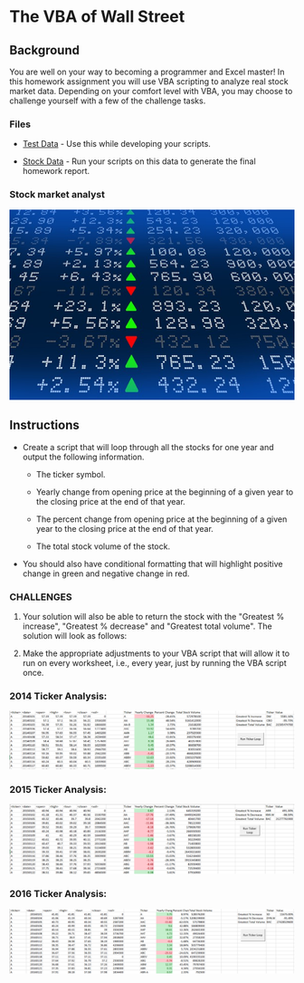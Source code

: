 # The VBA of Wall Street

## Background

You are well on your way to becoming a programmer and Excel master! In this homework assignment you will use VBA scripting to analyze real stock market data. Depending on your comfort level with VBA, you may choose to challenge yourself with a few of the challenge tasks.

### Files

* [Test Data](Resources/alphabetical_testing.xlsx) - Use this while developing your scripts.

* [Stock Data](Resources/Multiple_year_stock_data.xlsx) - Run your scripts on this data to generate the final homework report.

### Stock market analyst

![stock Market](Images/stockmarket.jpg)

## Instructions

* Create a script that will loop through all the stocks for one year and output the following information.

  * The ticker symbol.

  * Yearly change from opening price at the beginning of a given year to the closing price at the end of that year.

  * The percent change from opening price at the beginning of a given year to the closing price at the end of that year.

  * The total stock volume of the stock.

* You should also have conditional formatting that will highlight positive change in green and negative change in red.

### CHALLENGES

1. Your solution will also be able to return the stock with the "Greatest % increase", "Greatest % decrease" and "Greatest total volume". The solution will look as follows:

2. Make the appropriate adjustments to your VBA script that will allow it to run on every worksheet, i.e., every year, just by running the VBA script once.


### 2014 Ticker Analysis:

![2014](Images/screenshot2014.PNG)

### 2015 Ticker Analysis:

![2015](Images/screenshot2015.PNG)

### 2016 Ticker Analysis:

![2016](Images/screenshot2016.PNG)